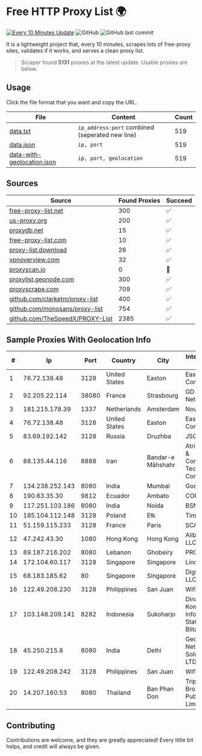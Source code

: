 
# Free HTTP Proxy List 🌍

[![Every 10 Minutes Update](https://github.com/mertguvencli/http-proxy-list/actions/workflows/main.yml/badge.svg?branch=main)](https://github.com/mertguvencli/http-proxy-list/actions/workflows/main.yml)
![GitHub](https://img.shields.io/github/license/mertguvencli/http-proxy-list)
![GitHub last commit](https://img.shields.io/github/last-commit/mertguvencli/http-proxy-list)

It is a lightweight project that, every 10 minutes, scrapes lots of free-proxy sites, validates if it works, and serves a clean proxy list.


> Scraper found **5131** proxies at the latest update. Usable proxies are below.

## Usage

Click the file format that you want and copy the URL.


|File|Content|Count|
|----|-------|-----|
|[data.txt](https://raw.githubusercontent.com/mertguvencli/http-proxy-list/main/proxy-list/data.txt)|`ip_address:port` combined (seperated new line)|519|
|[data.json](https://raw.githubusercontent.com/mertguvencli/http-proxy-list/main/proxy-list/data.json)|`ip, port`|519|
|[data-with-geolocation.json](https://raw.githubusercontent.com/mertguvencli/http-proxy-list/main/proxy-list/data-with-geolocation.json)|`ip, port, geolocation`|519|

## Sources

|Source|Found Proxies|Succeed|
|------|-------------|-------|
|[free-proxy-list.net](https://free-proxy-list.net)|300|✅|
|[us-proxy.org](https://www.us-proxy.org)|200|✅|
|[proxydb.net](http://proxydb.net)|15|✅|
|[free-proxy-list.com](https://free-proxy-list.com/?page=&port=&type%5B%5D=http&type%5B%5D=https&up_time=0&search=Search)|10|✅|
|[proxy-list.download](https://www.proxy-list.download/HTTP)|26|✅|
|[vpnoverview.com](https://vpnoverview.com/privacy/anonymous-browsing/free-proxy-servers)|32|✅|
|[proxyscan.io](https://www.proxyscan.io)|0|🚫|
|[proxylist.geonode.com](https://proxylist.geonode.com/api/proxy-list?limit=300&page=1&sort_by=lastChecked&sort_type=desc&protocols=http,https)|300|✅|
|[proxyscrape.com](https://api.proxyscrape.com/v2/?request=displayproxies&protocol=http&timeout=10000&country=all&ssl=all&anonymity=all)|709|✅|
|[github.com/clarketm/proxy-list](https://raw.githubusercontent.com/clarketm/proxy-list/master/proxy-list-raw.txt)|400|✅|
|[github.com/monosans/proxy-list](https://raw.githubusercontent.com/monosans/proxy-list/main/proxies/http.txt)|754|✅|
|[github.com/TheSpeedX/PROXY-List](https://raw.githubusercontent.com/TheSpeedX/PROXY-List/master/http.txt)|2385|✅|


## Sample Proxies With Geolocation Info

|#|Ip|Port|Country|City|Internet Service Provider|
|-|--|----|-------|----|-------------------------|
|1|76.72.138.48|3128|United States|Easton|Easton Utilities Commission|
|2|92.205.22.114|38080|France|Strasbourg|GD MASS Network|
|3|181.215.178.39|1337|Netherlands|Amsterdam|NovoServe B.V.|
|4|76.72.138.48|3128|United States|Easton|Easton Utilities Commission|
|5|83.69.192.142|3128|Russia|Druzhba|JSC Mastertel|
|6|88.135.44.116|8888|Iran|Bandar-e Māhshahr|Atrin Information & Communications Technology Company PJS|
|7|134.238.252.143|8080|India|Mumbai|Google LLC|
|8|190.63.35.30|9812|Ecuador|Ambato|CONECEL|
|9|117.251.103.186|8080|India|Noida|BSNL Internet|
|10|185.104.112.148|3128|Poland|Ełk|Timeweb-Artnet|
|11|51.159.115.233|3128|France|Paris|SCALEWAY|
|12|47.242.43.30|1080|Hong Kong|Hong Kong|Alibaba.com LLC|
|13|89.187.216.202|8080|Lebanon|Ghobeiry|PROS-SERVICE|
|14|172.104.60.117|3128|Singapore|Singapore|Linode, LLC|
|15|68.183.185.62|80|Singapore|Singapore|DigitalOcean, LLC|
|16|122.49.208.230|3128|Philippines|San Juan|WifiCity, Inc|
|17|103.148.209.141|8282|Indonesia|Sukoharjo|Dinas Komunikasi Informatika DAN Statistik Kota Blitar|
|18|45.250.215.8|8080|India|Delhi|Geocity Network Solutions PVT LTD|
|19|122.49.208.242|3128|Philippines|San Juan|WifiCity, Inc|
|20|14.207.160.53|8080|Thailand|Ban Phan Don|Triple T Broadband Public Company Limited|



## Contributing

Contributions are welcome, and they are greatly appreciated! Every
little bit helps, and credit will always be given.

